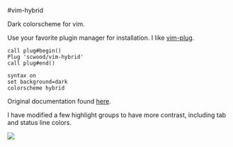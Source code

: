 #vim-hybrid

Dark colorscheme for vim.

Use your favorite plugin manager for installation. I like [vim-plug](https://github.com/junegunn/vim-plug).

```vimscript
call plug#begin()
Plug 'scwood/vim-hybrid'
call plug#end()

syntax on
set background=dark
colorscheme hybrid
```

Original documentation found [here](https://github.com/w0ng/vim-hybrid).

I have modified a few highlight groups to have more contrast, including tab and status line colors.

![](https://cloud.githubusercontent.com/assets/9126138/13645145/bb474cb6-e5e6-11e5-8063-3ba0b8515d5b.png)
